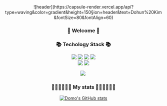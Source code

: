 <div align='center'>
![header](https://capsule-render.vercel.app/api?type=waving&color=gradient&height=150&section=header&text=Dohun%20Kim&fontSize=80&fontAlign=60)

  <h3> 🙌 Welcome 🙌 </h3>
<!--   <p>I'm a front-end engineer who is in the 4th grade of university.<br/>I want to develop convenient and cool things.✨</p> -->

  <h3>📚 Techology Stack 📚</h3>  
  <img src="https://img.shields.io/badge/HTML5-E34F26?style=flat-square&logo=JavaScript&logoColor=white"/>
  <img src="https://img.shields.io/badge/CSS3-1572B6?style=flat-square&logo=css3&logoColor=white"/>
  <img src="https://img.shields.io/badge/JavaScript-F7DF1E?style=flat-square&logo=JavaScript&logoColor=white"/>
  <img src="https://img.shields.io/badge/Java-007396?style=flat-square&logo=Java&logoColor=white"/>
  <br/>

  <img src="https://img.shields.io/badge/React-61DAFB?style=flat-square&logo=React&logoColor=white"/>
  <img src="https://img.shields.io/badge/Redux-764ABC?style=flat-square&logo=Redux&logoColor=white"/>

  <p align='center'>
  <a href="mailto:dohun243@gmail.com"><img src="https://img.shields.io/badge/Gmail-d14836?style=flat-square&logo=Gmail&logoColor=white&link=mailto:dohun243@gmail.com"/></a>&nbsp
<!--   <a href="https://velog.io/@hammii"><img src="https://img.shields.io/badge/Velog-11B48A?style=flat-square&logo=Vimeo&logoColor=white&link=https://velog.io/@hammii"/></a>&nbsp -->
<!--   <a href="https://www.notion.so/Jang-Hayeong-212012cc89c44ba5bec1911eb1c69cbf"><img src="https://img.shields.io/badge/Notion-232F3E?style=flat-square&logo=Notion&logoColor=white&link=https://www.notion.so/Jang-Hayeong-212012cc89c44ba5bec1911eb1c69cbf"/></a> -->
  </p>

  <h3> 🏃🏻‍♀️🏃🏻‍♀️ My stats 🏃🏻‍♀️🏃🏻‍♀ </h3>

[![Domo's GitHub stats](https://github-readme-stats.vercel.app/api?username=domo9610&hide=stars&count_private=true&show_icons=true&theme=buefy)](https://github.com/anuraghazra/github-readme-stats) 
<!--   <img src="http://mazassumnida.wtf/api/v2/generate_badge?boj=hyj9829"> -->

  <!--  [![Top Langs](https://github-readme-stats.vercel.app/api/top-langs/?username=hammii&layout=compact&theme=buefy&hide=css)](https://github.com/anuraghazra/github-readme-stats) -->
</div>
